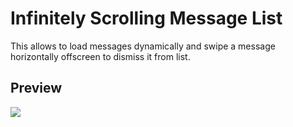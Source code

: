 # Infinitely Scrolling Message List
This allows to load messages dynamically and swipe a message horizontally offscreen to dismiss it from list.

## Preview
![](http://http://prnt.sc/f4ngyj)
